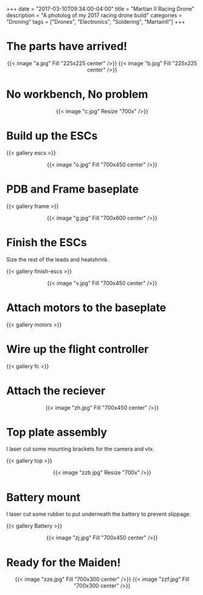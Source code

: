 +++
date = "2017-03-10T09:34:00-04:00"
title = "Martian II Racing Drone"
description = "A photolog of my 2017 racing drone build"
categories = "Droning"
tags = ["Drones", "Electronics", "Soldering", "MartainII"]
+++

# The parts have arrived!

<center>
  {{< image "a.jpg" Fill "225x225 center" />}}
  {{< image "b.jpg" Fill "225x225 center" />}}
</center>

# No workbench, No problem

<center>
  {{< image "c.jpg" Resize "700x" />}}
</center>

# Build up the ESCs

{{< gallery escs >}}

<center>
  {{< image "o.jpg" Fill "700x450 center" />}}
</center>

# PDB and Frame baseplate

{{< gallery frame >}}

<center>
  {{< image "g.jpg" Fill "700x600 center" />}}
</center>

# Finish the ESCs

Size the rest of the leads and heatshrink.

{{< gallery finish-escs >}}

<center>
  {{< image "v.jpg" Fill "700x450 center" />}}
</center>

# Attach motors to the baseplate

{{< gallery motors >}}

# Wire up the flight controller

{{< gallery fc >}}

# Attach the reciever

<center>
  {{< image "zh.jpg" Fill "700x450 center" />}}
</center>

# Top plate assembly

I laser cut some mounting brackets for the camera and vtx.

{{< gallery top >}}

<center>
  {{< image "zzb.jpg" Resize "700x" />}}
</center>

# Battery mount

I laser cut some rubber to put underneath the battery to prevent slippage.

{{< gallery Battery >}}

<center>
  {{< image "zj.jpg" Fill "700x450 center" />}}
</center>

# Ready for the Maiden!

<center>
  {{< image "zze.jpg" Fill "700x300 center" />}}
  {{< image "zzf.jpg" Fill "700x300 center" />}}
</center>